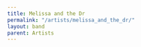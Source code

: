 ```yaml
---
title: Melissa and the Dr
permalink: "/artists/melissa_and_the_dr/"
layout: band
parent: Artists
---
```

